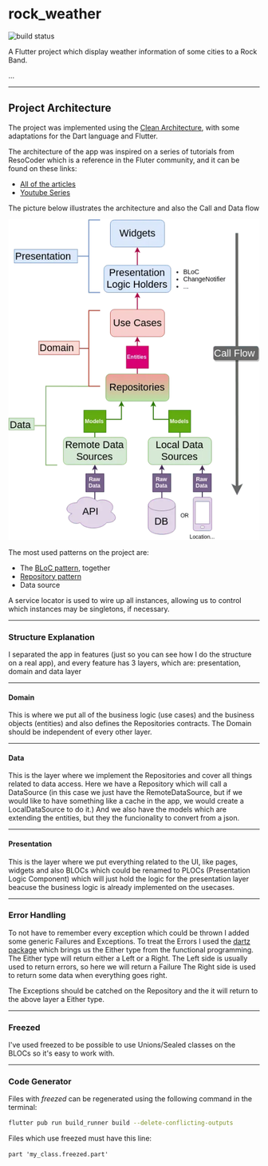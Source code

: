 # rock_weather

![build status](https://api.codemagic.io/apps/61007bbcd885ed180223ee74/default-workflow/status_badge.svg)

A Flutter project which display weather information of some cities to a Rock Band.

...

---

## Project Architecture

The project was implemented using the [Clean Architecture](https://blog.cleancoder.com/uncle-bob/2012/08/13/the-clean-architecture.html), with some adaptations for the Dart language and Flutter.

The architecture of the app was inspired on a series of tutorials from ResoCoder which is a reference in the Fluter community, and it can be found on these links:

- [All of the articles](https://resocoder.com/flutter-clean-architecture-tdd/)
- [Youtube Series](https://youtu.be/dc3B_mMrZ-Q)

The picture below illustrates the architecture and also the Call and Data flow

![Architecture](Clean-Architecture-Flutter-Diagram.webp)

The most used patterns on the project are:

- The [BLoC pattern](https://bloclibrary.dev/#/), together
- [Repository pattern](https://developer.android.com/jetpack/guide)
- Data source

A service locator is used to wire up all instances, allowing us to control which instances may be singletons, if necessary.

---

### Structure Explanation

I separated the app in features (just so you can see how I do the structure on a real app), and every feature has 3 layers, which are: presentation, domain and data layer

---

#### Domain

This is where we put all of the business logic (use cases) and the business objects (entities) and also defines the Repositories contracts.
The Domain should be independent of every other layer.

---

#### Data

This is the layer where we implement the Repositories and cover all things related to data access.
Here we have a Repository which will call a DataSource (in this case we just have the RemoteDataSource, but if we would like to have something like a cache in the app, we would create a LocalDataSource to do it.)
And we also have the models which are extending the entities, but they the funcionality to convert from a json.

---

#### Presentation

This is the layer where we put everything related to the UI, like pages, widgets and also BLOCs which could be renamed to PLOCs (Presentation Logic Component) which will just hold the logic for the presentation layer beacuse the business logic is already implemented on the usecases.

---

### Error Handling

To not have to remember every exception which could be thrown I added some generic Failures and Exceptions.
To treat the Errors I used the [dartz package](https://pub.dev/packages/dartz) which brings us the Either type from the functional programming.
The Either type will return either a Left or a Right.
The Left side is usually used to return errors, so here we will return a Failure
The Right side is used to return some data when everything goes right.

The Exceptions should be catched on the Repository and the it will return to the above layer a Either type.

---

### Freezed

I've used freezed to be possible to use Unions/Sealed classes on the BLOCs so it's easy to work with.

---

### Code Generator

Files with _freezed_ can be regenerated using the following command in the terminal:

```bash
flutter pub run build_runner build --delete-conflicting-outputs
```

Files which use freezed must have this line:

`part 'my_class.freezed.part'`
